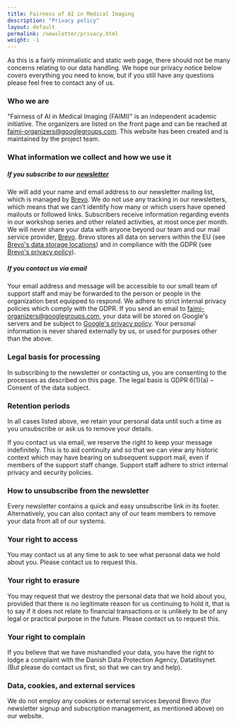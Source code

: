 ```yaml
---
title: Fairness of AI in Medical Imaging
description: "Privacy policy"
layout: default
permalink: /newsletter/privacy.html
weight: -1
---
```


As this is a fairly minimalistic and static web page, there should not be many concerns relating to our data handling. We hope our privacy notice below covers everything you need to know, but if you still have any questions please feel free to contact any of us.

### Who we are
"Fairness of AI in Medical Imaging (FAIMI)" is an independent academic initiative. 
The organizers are listed on the front page and can be reached at <a href="mailto:faimi-organizers@googlegroups.com">faimi-organizers@googlegroups.com</a>.
This website has been created and is maintained by the project team.

### What information we collect and how we use it
##### If you subscribe to our [newsletter](/newsletter)
We will add your name and email address to our newsletter mailing list, which is managed by [Brevo](www.brevo.com). 
We do not use any tracking in our newsletters, which means that we can’t identify how many or which users have opened mailouts or followed links.
Subscribers receive information regarding events in our workshop series and other related activities, at most once per month.
We will never share your data with anyone beyond our team and our mail service provider, [Brevo](www.brevo.com).
Brevo stores all data on servers within the EU (see [Brevo's data storage locations](https://help.brevo.com/hc/en-us/articles/360001005510-Data-storage-location)) and in compliance with the GDPR (see [Brevo's privacy policy](https://www.brevo.com/legal/privacypolicy/)).

##### If you contact us via email
Your email address and message will be accessible to our small team of support staff and may be forwarded to the person or people in the organization best equipped to respond. We adhere to strict internal privacy policies which comply with the GDPR.
If you send an email to <a href="mailto:faimi-organizers@googlegroups.com">faimi-organizers@googlegroups.com</a>, your data will be stored on Google's servers and be subject to [Google's privacy policy](https://policies.google.com/privacy).
Your personal information is never shared externally by us, or used for purposes other than the above.

### Legal basis for processing
In subscribing to the newsletter or contacting us, you are consenting to the processes as described on this page. The legal basis is GDPR  6(1)(a) – Consent of the data subject.

### Retention periods
In all cases listed above, we retain your personal data until such a time as you unsubscribe or ask us to remove your details.

If you contact us via email, we reserve the right to keep your message indefinitely. This is to aid continuity and so that we can view any historic context which may have bearing on subsequent support mail, even if members of the support staff change. Support staff adhere to strict internal privacy and security policies.

### How to unsubscribe from the newsletter
Every newsletter contains a quick and easy unsubscribe link in its footer. Alternatively, you can also contact any of our team members to remove your data from all of our systems.

### Your right to access
You may contact us at any time to ask to see what personal data we hold about you. Please contact us to request this.

### Your right to erasure
You may request that we destroy the personal data that we hold about you, provided that there is no legitimate reason for us continuing to hold it, that is to say if it does not relate to financial transactions or is unlikely to be of any legal or practical purpose in the future. Please contact us to request this.

### Your right to complain
If you believe that we have mishandled your data, you have the right to lodge a complaint with the Danish Data Protection Agency, Datatilsynet. (But please do contact us first, so that we can try and help).

### Data, cookies, and external services
We do not employ any cookies or external services beyond Brevo (for newsletter signup and subscription management, as mentioned above) on our website.

